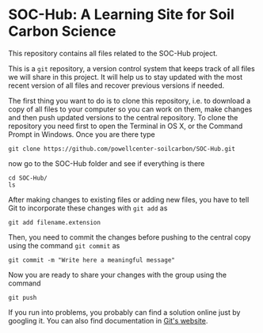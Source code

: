 # SOC-Hub: A Learning Site for Soil Carbon Science 

This repository contains all files related to the SOC-Hub project.

This is a `git` repository, a version control system that keeps track of all files we will share in this project. It will help us to stay updated with the most recent version of all files and recover previous versions if needed.

The first thing you want to do is to clone this repository, i.e. to download a copy of all files to your computer so you can work on them, make changes and then push updated versions to the central repository. To clone the repository you need first to open the Terminal in OS X, or the Command Prompt in Windows. Once you are there type

```
git clone https://github.com/powellcenter-soilcarbon/SOC-Hub.git
```

now go to the SOC-Hub folder and see if everything is there

```
cd SOC-Hub/
ls
```

After making changes to existing files or adding new files, you have to tell Git to incorporate these changes with `git add` as

```
git add filename.extension
```

Then, you need to commit the changes before pushing to the central copy using the command `git commit` as

```
git commit -m "Write here a meaningful message"
```

Now you are ready to share your changes with the group using the command

```
git push
```

If you run into problems, you probably can find a solution online just by googling it. You can also find documentation in [Git's website](http://www.git-scm.com/).
